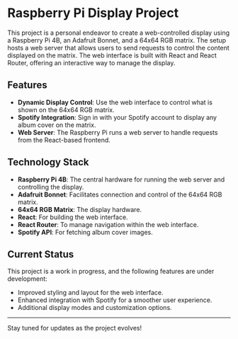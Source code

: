# Raspberry Pi Display Project

This project is a personal endeavor to create a web-controlled display using a Raspberry Pi 4B, an Adafruit Bonnet, and a 64x64 RGB matrix. The setup hosts a web server that allows users to send requests to control the content displayed on the matrix. The web interface is built with React and React Router, offering an interactive way to manage the display.

## Features

- **Dynamic Display Control**: Use the web interface to control what is shown on the 64x64 RGB matrix.
- **Spotify Integration**: Sign in with your Spotify account to display any album cover on the matrix.
- **Web Server**: The Raspberry Pi runs a web server to handle requests from the React-based frontend.

## Technology Stack

- **Raspberry Pi 4B**: The central hardware for running the web server and controlling the display.
- **Adafruit Bonnet**: Facilitates connection and control of the 64x64 RGB matrix.
- **64x64 RGB Matrix**: The display hardware.
- **React**: For building the web interface.
- **React Router**: To manage navigation within the web interface.
- **Spotify API**: For fetching album cover images.

## Current Status

This project is a work in progress, and the following features are under development:

- Improved styling and layout for the web interface.
- Enhanced integration with Spotify for a smoother user experience.
- Additional display modes and customization options.

---

Stay tuned for updates as the project evolves!

